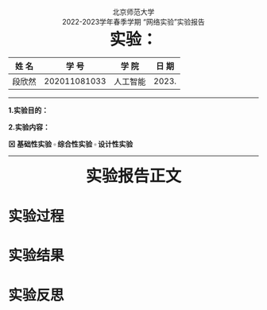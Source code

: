 <center>北京师范大学</center>
<center>2022-2023学年春季学期  “网络实验”实验报告</center>
<center><b><font size=6 bold=true>实验：</font><b></center>




| 姓    名 |   学    号   | 学    院 | 日    期 |
| :------: | :----------: | :------: | :------: |
|  段欣然  | 202011081033 | 人工智能 |  2023.   |

<hr>

**1.实验目的**：



**2.实验内容**：



$\boxtimes$ 基础性实验  $\square$  综合性实验  $\square$ 设计性实验

<hr>													
<center><b><font size=6>实验报告正文</font></b></center>



# 实验过程

# 实验结果

# 实验反思

